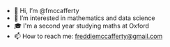 - 👋 Hi, I’m @fmccafferty
- 👀 I’m interested in mathematics and data science
- 🎓 I'm a second year studying maths at Oxford
- 📫 How to reach me: freddiemccafferty@gmail.com
<!---
fmccafferty/fmccafferty is a ✨ special ✨ repository because its `README.md` (this file) appears on your GitHub profile.
You can click the Preview link to take a look at your changes.
--->

